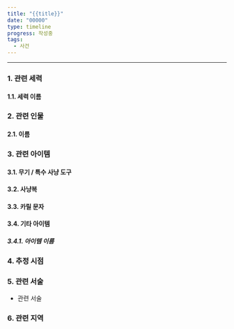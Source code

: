 ```yaml
---
title: "{{title}}"
date: "00000"
type: timeline
progress: 작성중
tags:
  - 사건
---
```

---
### 1. 관련 세력 
#### 1.1. 세력 이름

### 2. 관련 인물
#### 2.1. 이름

### 3. 관련 아이템
#### 3.1. 무기 / 특수 사냥 도구
#### 3.2. 사냥복 
#### 3.3. 카릴 문자
#### 3.4. 기타 아이템
##### 3.4.1. 아이템 이름

### 4. 추정 시점

### 5. 관련 서술
- 관련 서술
### 6. 관련 지역

